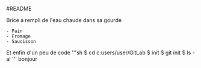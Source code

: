 #README

Brice a rempli de l'eau chaude dans sa gourde

	- Pain
	- Fromage
	- Saucisson
	
Et enfin d'un peu de code
'''sh 
 $ cd c:users/user/GitLab
 $ init
 $ git init
 $ ls -al
 '''
bonjour
